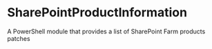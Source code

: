 # SharePointProductInformation
A PowerShell module that provides a list of SharePoint Farm products patches
